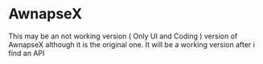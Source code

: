 # AwnapseX
This may be an not working version ( Only UI and Coding ) version of AwnapseX although it is the original one.
It will be a working version after i find an API
